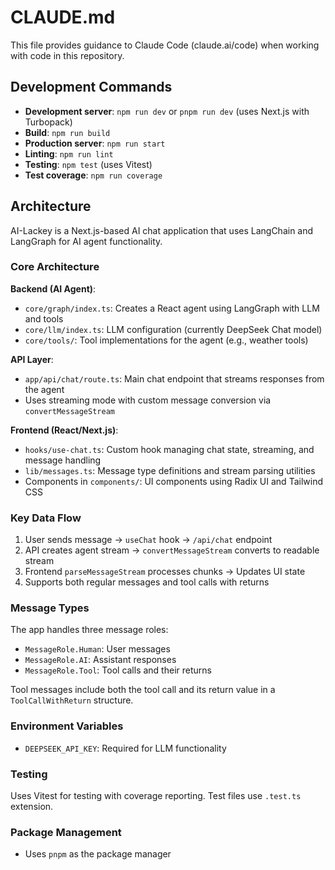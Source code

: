 # CLAUDE.md

This file provides guidance to Claude Code (claude.ai/code) when working with code in this repository.

## Development Commands

- **Development server**: `npm run dev` or `pnpm run dev` (uses Next.js with Turbopack)
- **Build**: `npm run build` 
- **Production server**: `npm run start`
- **Linting**: `npm run lint`
- **Testing**: `npm test` (uses Vitest)
- **Test coverage**: `npm run coverage`

## Architecture

AI-Lackey is a Next.js-based AI chat application that uses LangChain and LangGraph for AI agent functionality.

### Core Architecture

**Backend (AI Agent)**:
- `core/graph/index.ts`: Creates a React agent using LangGraph with LLM and tools
- `core/llm/index.ts`: LLM configuration (currently DeepSeek Chat model)
- `core/tools/`: Tool implementations for the agent (e.g., weather tools)

**API Layer**:
- `app/api/chat/route.ts`: Main chat endpoint that streams responses from the agent
- Uses streaming mode with custom message conversion via `convertMessageStream`

**Frontend (React/Next.js)**:
- `hooks/use-chat.ts`: Custom hook managing chat state, streaming, and message handling
- `lib/messages.ts`: Message type definitions and stream parsing utilities
- Components in `components/`: UI components using Radix UI and Tailwind CSS

### Key Data Flow

1. User sends message → `useChat` hook → `/api/chat` endpoint
2. API creates agent stream → `convertMessageStream` converts to readable stream
3. Frontend `parseMessageStream` processes chunks → Updates UI state
4. Supports both regular messages and tool calls with returns

### Message Types

The app handles three message roles:
- `MessageRole.Human`: User messages
- `MessageRole.AI`: Assistant responses
- `MessageRole.Tool`: Tool calls and their returns

Tool messages include both the tool call and its return value in a `ToolCallWithReturn` structure.

### Environment Variables

- `DEEPSEEK_API_KEY`: Required for LLM functionality

### Testing

Uses Vitest for testing with coverage reporting. Test files use `.test.ts` extension.

### Package Management
- Uses `pnpm` as the package manager